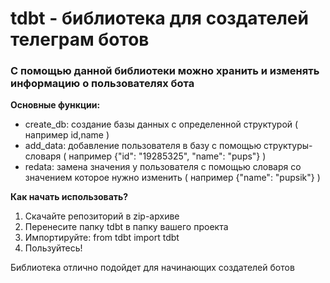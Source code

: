 # tdbt - библиотека для создателей телеграм ботов

### С помощью данной библиотеки можно хранить и изменять информацию о пользователях бота 

**Основные функции:**
- create_db: создание базы данных с определенной структурой ( например id,name )
- add_data: добавление пользователя в базу с помощью структуры-словаря ( например {"id": "19285325", "name": "pups"} )
- redata: замена значения у пользователя с помощью словаря со значением которое нужно изменить ( например {"name": "pupsik"} )


**Как начать использовать?**
1. Скачайте репозиторий в zip-архиве
2. Перенесите папку tdbt в папку вашего проекта 
3. Импортируйте: from tdbt import tdbt
4. Пользуйтесь!


Библиотека отлично подойдет для начинающих создателей ботов
